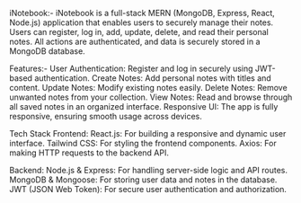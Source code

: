 iNotebook:-
iNotebook is a full-stack MERN (MongoDB, Express, React, Node.js) application that enables users to securely manage their notes. Users can register, log in, add, update, delete, and read their personal notes. All actions are authenticated, and data is securely stored in a MongoDB database.

Features:-
User Authentication: Register and log in securely using JWT-based authentication.
Create Notes: Add personal notes with titles and content.
Update Notes: Modify existing notes easily.
Delete Notes: Remove unwanted notes from your collection.
View Notes: Read and browse through all saved notes in an organized interface.
Responsive UI: The app is fully responsive, ensuring smooth usage across devices.


Tech Stack
Frontend:
React.js: For building a responsive and dynamic user interface.
Tailwind CSS: For styling the frontend components.
Axios: For making HTTP requests to the backend API.

Backend:
Node.js & Express: For handling server-side logic and API routes.
MongoDB & Mongoose: For storing user data and notes in the database.
JWT (JSON Web Token): For secure user authentication and authorization.